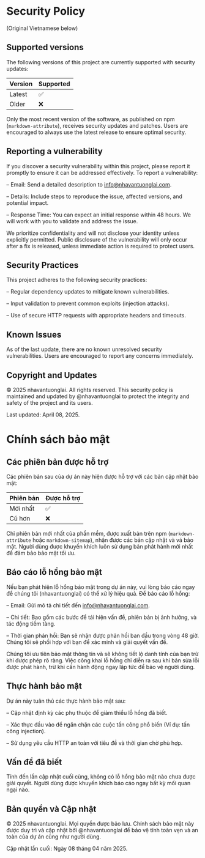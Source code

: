 # Security Policy

(Original Vietnamese below)
 
## Supported versions

The following versions of this project are currently supported with security updates:

| Version | Supported |
|---------|--------------------|
| Latest | :white_check_mark: |
| Older  | :x: |

Only the most recent version of the software, as published on npm (`markdown-attribute`), receives security updates and patches. Users are encouraged to always use the latest release to ensure optimal security.

## Reporting a vulnerability

If you discover a security vulnerability within this project, please report it promptly to ensure it can be addressed effectively. To report a vulnerability:

– Email: Send a detailed description to info@nhavantuonglai.com.

– Details: Include steps to reproduce the issue, affected versions, and potential impact.

– Response Time: You can expect an initial response within 48 hours. We will work with you to validate and address the issue.

We prioritize confidentiality and will not disclose your identity unless explicitly permitted. Public disclosure of the vulnerability will only occur after a fix is released, unless immediate action is required to protect users.

## Security Practices

This project adheres to the following security practices:

– Regular dependency updates to mitigate known vulnerabilities.

– Input validation to prevent common exploits (injection attacks).

– Use of secure HTTP requests with appropriate headers and timeouts.

## Known Issues

As of the last update, there are no known unresolved security vulnerabilities. Users are encouraged to report any concerns immediately.

## Copyright and Updates

© 2025 nhavantuonglai. All rights reserved. This security policy is maintained and updated by @nhavantuonglai to protect the integrity and safety of the project and its users.

Last updated: April 08, 2025.

# Chính sách bảo mật

## Các phiên bản được hỗ trợ

Các phiên bản sau của dự án này hiện được hỗ trợ với các bản cập nhật bảo mật:

| Phiên bản | Được hỗ trợ |
|-----------|--------------------|
| Mới nhất| :white_check_mark: |
| Cũ hơn | :x: |

Chỉ phiên bản mới nhất của phần mềm, được xuất bản trên npm (`markdown-attribute` hoặc `markdown-sitemap`), nhận được các bản cập nhật và vá bảo mật. Người dùng được khuyến khích luôn sử dụng bản phát hành mới nhất để đảm bảo bảo mật tối ưu.

## Báo cáo lỗ hổng bảo mật

Nếu bạn phát hiện lỗ hổng bảo mật trong dự án này, vui lòng báo cáo ngay để chúng tôi (nhavantuonglai) có thể xử lý hiệu quả. Để báo cáo lỗ hổng:

– Email: Gửi mô tả chi tiết đến info@nhavantuonglai.com.

– Chi tiết: Bao gồm các bước để tái hiện vấn đề, phiên bản bị ảnh hưởng, và tác động tiềm tàng.

– Thời gian phản hồi: Bạn sẽ nhận được phản hồi ban đầu trong vòng 48 giờ. Chúng tôi sẽ phối hợp với bạn để xác minh và giải quyết vấn đề.

Chúng tôi ưu tiên bảo mật thông tin và sẽ không tiết lộ danh tính của bạn trừ khi được phép rõ ràng. Việc công khai lỗ hổng chỉ diễn ra sau khi bản sửa lỗi được phát hành, trừ khi cần hành động ngay lập tức để bảo vệ người dùng.

## Thực hành bảo mật

Dự án này tuân thủ các thực hành bảo mật sau:

– Cập nhật định kỳ các phụ thuộc để giảm thiểu lỗ hổng đã biết.

– Xác thực đầu vào để ngăn chặn các cuộc tấn công phổ biến (Ví dụ: tấn công injection).

– Sử dụng yêu cầu HTTP an toàn với tiêu đề và thời gian chờ phù hợp.

## Vấn đề đã biết

Tính đến lần cập nhật cuối cùng, không có lỗ hổng bảo mật nào chưa được giải quyết. Người dùng được khuyến khích báo cáo ngay bất kỳ mối quan ngại nào.

## Bản quyền và Cập nhật

© 2025 nhavantuonglai. Mọi quyền được bảo lưu. Chính sách bảo mật này được duy trì và cập nhật bởi @nhavantuonglai để bảo vệ tính toàn vẹn và an toàn của dự án cũng như người dùng.

Cập nhật lần cuối: Ngày 08 tháng 04 năm 2025.